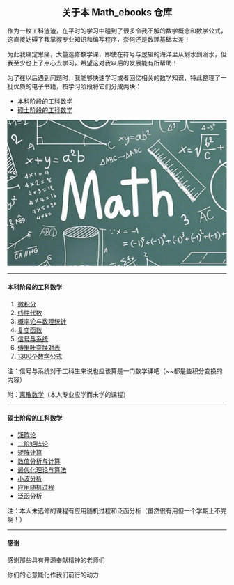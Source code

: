 <h2 align = "center">关于本 Math_ebooks 仓库</h2>

作为一枚工科渣渣，在平时的学习中碰到了很多令我不解的数学概念和数学公式，这直接妨碍了我掌握专业知识和编写程序，奈何还是数理基础太差！

为此我痛定思痛，大量选修数学课，即使在符号与逻辑的海洋里从划水到溺水，但我至少也上了点心去学习，希望这对我以后的发展能有所帮助！

为了在以后遇到问题时，我能够快速学习或者回忆相关的数学知识，特此整理了一批优质的电子书籍，按学习阶段将它们分成两块：

- [本科阶段的工科数学](#本科阶段的工科数学)
- [硕士阶段的工科数学](#硕士阶段的工科数学)

<img src="https://raw.githubusercontent.com/chubbylhao/Math_ebooks/main/mathematics-png.jpg" style="zoom:80%;" />

------

#### 本科阶段的工科数学

1. [微积分](https://github.com/chubbylhao/Math_ebooks/blob/main/%E5%BE%AE%E7%A7%AF%E5%88%86.pdf)
2. [线性代数](https://github.com/chubbylhao/Math_ebooks/blob/main/%E7%BA%BF%E6%80%A7%E4%BB%A3%E6%95%B0.pdf)
3. [概率论与数理统计](https://github.com/chubbylhao/Math_ebooks/blob/main/%E6%A6%82%E7%8E%87%E8%AE%BA%E4%B8%8E%E6%95%B0%E7%90%86%E7%BB%9F%E8%AE%A1.pdf)
4. [复变函数](https://github.com/chubbylhao/Math_ebooks/blob/main/%E5%A4%8D%E5%8F%98%E5%87%BD%E6%95%B0.pdf)
5. [信号与系统](https://github.com/chubbylhao/Math_ebooks/blob/main/%E4%BF%A1%E5%8F%B7%E4%B8%8E%E7%B3%BB%E7%BB%9F(%E8%8B%B1).pdf)
6. [傅里叶变换对表](https://github.com/chubbylhao/Math_ebooks/blob/main/%E5%82%85%E9%87%8C%E5%8F%B6%E5%8F%98%E6%8D%A2%E5%AF%B9%E8%A1%A8.pdf)
7. [1300个数学公式](https://github.com/chubbylhao/Math_ebooks/blob/main/1300%E4%B8%AA%E6%95%B0%E5%AD%A6%E5%85%AC%E5%BC%8F.pdf)

注：信号与系统对于工科生来说也应该算是一门数学课吧（~~都是些积分变换的内容）

附：[离散数学](https://github.com/chubbylhao/Math_ebooks/blob/main/%E7%A6%BB%E6%95%A3%E6%95%B0%E5%AD%A6.pdf)（本人专业应学而未学的课程）

------

#### 硕士阶段的工科数学

- [矩阵论](https://github.com/chubbylhao/Math_ebooks/blob/main/%E7%9F%A9%E9%98%B5%E8%AE%BA.pdf)
- [二阶矩阵论](https://github.com/chubbylhao/Math_ebooks/blob/main/%E4%BA%8C%E9%98%B6%E7%9F%A9%E9%98%B5%E8%AE%BA.pdf)
- [矩阵计算](https://github.com/chubbylhao/Math_ebooks/blob/main/%E7%9F%A9%E9%98%B5%E8%AE%A1%E7%AE%97.pdf)
- [数值分析与计算](https://github.com/chubbylhao/Math_ebooks/blob/main/%E6%95%B0%E5%80%BC%E5%88%86%E6%9E%90%E4%B8%8E%E8%AE%A1%E7%AE%97.pdf)
- [最优化理论与算法](https://github.com/chubbylhao/Math_ebooks/blob/main/%E6%9C%80%E4%BC%98%E5%8C%96%E7%90%86%E8%AE%BA%E4%B8%8E%E7%AE%97%E6%B3%95.pdf)
- [小波分析](https://github.com/chubbylhao/Math_ebooks/blob/main/%E5%B0%8F%E6%B3%A2%E5%88%86%E6%9E%90.pdf)
- [应用随机过程](https://github.com/chubbylhao/Math_ebooks/blob/main/%E5%BA%94%E7%94%A8%E9%9A%8F%E6%9C%BA%E8%BF%87%E7%A8%8B.pdf)
- [泛函分析](https://github.com/chubbylhao/Math_ebooks/blob/main/%E6%B3%9B%E5%87%BD%E5%88%86%E6%9E%90.pdf)

注：本人未选修的课程有应用随机过程和泛函分析（虽然很有用但一个学期上不完啊！）

------

#### 感谢

感谢那些具有开源奉献精神的老师们

你们的心意能化作我们前行的动力